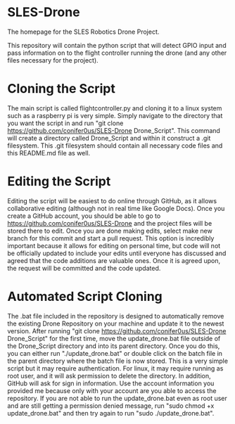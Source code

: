 # SLES-Drone
The homepage for the SLES Robotics Drone Project.

This repository will contain the python script that will detect GPIO input and pass information on to the flight controller running the drone (and any other files necessary for the project).

# Cloning the Script

The main script is called flightcontroller.py and cloning it to a linux system such as a raspberry pi is very simple. 
Simply navigate to the directory that you want the script in and run "git clone https://github.com/conifer0us/SLES-Drone Drone_Script".
This command will create a directory called Drone_Script and within it construct a .git filesystem. This .git filesystem should contain all necessary code files and this README.md file as well. 

# Editing the Script

Editing the script will be easiest to do online through GitHub, as it allows collaborative editing (although not in real time like Google Docs). 
Once you create a GitHub account, you should be able to go to https://github.com/conifer0us/SLES-Drone and the project files will be stored there to edit. Once you are done making edits, select make new branch for this commit and start a pull request. This option is incredibly important because it allows for editing on personal time, but code will not be officially updated to include your edits until everyone has discussed and agreed that the code additions are valuable ones. Once it is agreed upon, the request will be committed and the code updated. 

# Automated Script Cloning

The .bat file included in the repository is designed to automatically remove the existing Drone Repository on your machine and update it to the newest version. After running "git clone https://github.com/conifer0us/SLES-Drone Drone_Script" for the first time, move the update_drone.bat file outside of the Drone_Script directory and into its parent directory. Once you do this, you can either run "./update_drone.bat" or double click on the batch file in the parent directory where the batch file is now stored. This is a very simple script but it may require authentication. For linux, it may require running as root user, and it will ask permission to delete the directory. In addition, GitHub will ask for sign in information. Use the account information you provided me because only with your account are you able to access the repository. If you are not able to run the update_drone.bat even as root user and are still getting a permission denied message, run "sudo chmod +x update_drone.bat" and then try again to run "sudo ./update_drone.bat".
